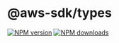 # @aws-sdk/types

[![NPM version](https://img.shields.io/npm/v/@aws-sdk/types.svg)](https://www.npmjs.com/package/@aws-sdk/types)
[![NPM downloads](https://img.shields.io/npm/dm/@aws-sdk/types.svg)](https://www.npmjs.com/package/@aws-sdk/types)
